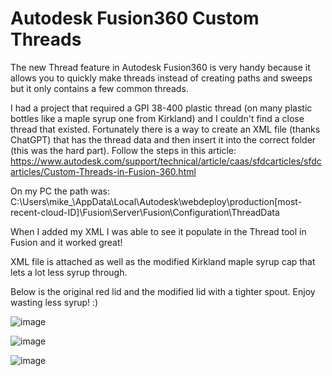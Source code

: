 # Autodesk Fusion360 Custom Threads

The new Thread feature in Autodesk Fusion360 is very handy because it allows you to quickly make threads instead of creating paths and sweeps but it only contains a few common threads.

I had a project that required a GPI 38-400 plastic thread (on many plastic bottles like a maple syrup one from Kirkland) and I couldn't find a close thread that existed.
Fortunately there is a way to create an XML file (thanks ChatGPT) that has the thread data and then insert it into the correct folder (this was the hard part).
Follow the steps in this article: https://www.autodesk.com/support/technical/article/caas/sfdcarticles/sfdcarticles/Custom-Threads-in-Fusion-360.html

On my PC the path was: C:\Users\mike_\AppData\Local\Autodesk\webdeploy\production\[most-recent-cloud-ID]\Fusion\Server\Fusion\Configuration\ThreadData

When I added my XML I was able to see it populate in the Thread tool in Fusion and it worked great!

XML file is attached as well as the modified Kirkland maple syrup cap that lets a lot less syrup through.

Below is the original red lid and the modified lid with a tighter spout. Enjoy wasting less syrup! :)

![image](https://github.com/user-attachments/assets/0c530fda-c6da-47a4-83ac-c2632b64099a)

![image](https://github.com/user-attachments/assets/f1914e2b-fc93-4a0b-aa1a-2657c93ab008)

![image](https://github.com/user-attachments/assets/7d0e774c-b5b7-4a08-b77d-1eae153bdcac)
